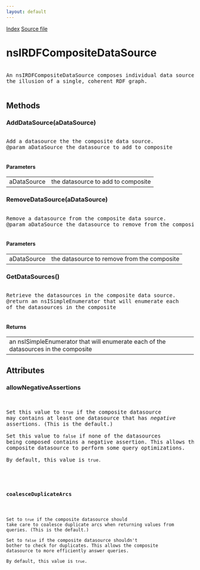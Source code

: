 ```yaml
---
layout: default
---
```

<div id='links'><a href="../index.html">Index</a>
<a href="http://dxr.mozilla.org/mozilla-central/source/rdf/base/nsIRDFCompositeDataSource.idl">Source file</a>
</div>

# nsIRDFCompositeDataSource #
<pre>  
An nsIRDFCompositeDataSource composes individual data sources, providing  
the illusion of a single, coherent RDF graph.  
  
</pre>
## Methods ##

### AddDataSource(aDataSource) ###
<pre>  
Add a datasource the the composite data source.  
@param aDataSource the datasource to add to composite  
  
</pre>
#### Parameters ####

<table>

<tr>
<td>aDataSource</td>
<td>the datasource to add to composite  
</td>
</tr>

</table>

### RemoveDataSource(aDataSource) ###
<pre>  
Remove a datasource from the composite data source.  
@param aDataSource the datasource to remove from the composite  
  
</pre>
#### Parameters ####

<table>

<tr>
<td>aDataSource</td>
<td>the datasource to remove from the composite  
</td>
</tr>

</table>

### GetDataSources() ###
<pre>  
Retrieve the datasources in the composite data source.  
@return an nsISimpleEnumerator that will enumerate each  
of the datasources in the composite  
  
</pre>
#### Returns ####

<table>

<tr>
<td>an nsISimpleEnumerator that will enumerate each  
of the datasources in the composite  
</td>
</tr>

</table>

## Attributes ##

### allowNegativeAssertions ###
<pre>  
  
Set this value to <code>true</code> if the composite datasource  
may contains at least one datasource that has <em>negative</em>  
assertions. (This is the default.)  
  
Set this value to <code>false</code> if none of the datasources  
being composed contains a negative assertion. This allows the  
composite datasource to perform some query optimizations.  
  
By default, this value is <code>true</true>.  
  
</pre>
### coalesceDuplicateArcs ###
<pre>  
Set to <code>true</code> if the composite datasource should  
take care to coalesce duplicate arcs when returning values from  
queries. (This is the default.)  
  
Set to <code>false</code> if the composite datasource shouldn't  
bother to check for duplicates. This allows the composite  
datasource to more efficiently answer queries.  
  
By default, this value is <code>true</code>.  
  
</pre>